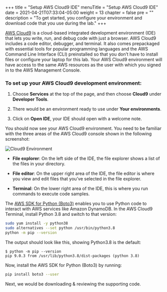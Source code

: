 +++
title = "Setup AWS Cloud9 IDE"
menuTitle = "Setup AWS Cloud9 IDE"
date = 2021-04-21T07:33:04-05:00
weight = 13
chapter = false
pre = ""
description = "To get started, you configure your environment and download code that you use during the lab."
+++


[AWS Cloud9](https://aws.amazon.com/cloud9/) is a cloud-based integrated development environment (IDE) that lets you write, run, and debug code with just a browser. AWS Cloud9 includes a code editor, debugger, and terminal. It also comes prepackaged with essential tools for popular programming languages and the AWS Command Line Interface (CLI) preinstalled so that you don’t have to install files or configure your laptop for this lab. Your AWS Cloud9 environment will have access to the same AWS resources as the user with which you signed in to the AWS Management Console.

### To set up your AWS Cloud9 development environment:

1. Choose **Services** at the top of the page, and then choose **Cloud9** under **Developer Tools**.
   
2. There would be an environment ready to use under **Your environments**.

3. Click on **Open IDE**, your IDE should open with a welcome note.

You should now see your AWS Cloud9 environment. You need to be familiar with the three areas of the AWS Cloud9 console shown in the following screenshot:

![Cloud9 Environment](/images/game-player-data/setup/cloud9-environment.png)

- **File explorer**: On the left side of the IDE, the file explorer shows a list of the files in your directory.
  
- **File editor**: On the upper right area of the IDE, the file editor is where you view and edit files that you’ve selected in the file explorer.
  
- **Terminal**: On the lower right area of the IDE, this is where you run commands to execute code samples.


The [AWS SDK for Python (Boto3)](https://aws.amazon.com/sdk-for-python/) enables you to use Python code to interact with AWS services like Amazon DynamoDB. In the AWS Cloud9 Terminal, install Python 3.8 and switch to that version:

```bash
sudo yum install -y python38
sudo alternatives --set python /usr/bin/python3.8 
python -m pip --version
```

The output should look like this, showing Python3.8 is the default:
```text
$ python -m pip --version
pip 9.0.3 from /usr/lib/python3.8/dist-packages (python 3.8)
```

Now, install the AWS SDK for Python (Boto3) by running: 

```bash
pip install boto3 --user
```

Next, we would be downloading & reviewing the supporting code.